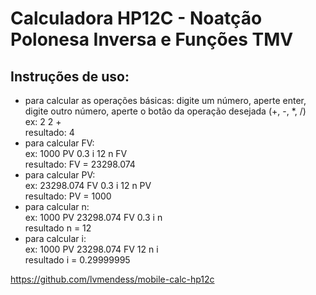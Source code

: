 # Calculadora HP12C - Noatção Polonesa Inversa e Funções TMV  
  
## Instruções de uso:  
- para calcular as operações básicas: digite um número, aperte enter, digite outro número, aperte o botão da operação desejada (+, -, *, /)  
  ex: 2 2 +  
  resultado: 4  
- para calcular FV:   
  ex: 1000 PV 0.3 i 12 n FV  
  resultado: FV = 23298.074  
- para calcular PV:  
  ex: 23298.074 FV 0.3 i 12 n PV  
  resultado: PV = 1000  
- para calcular n:  
  ex: 1000 PV 23298.074 FV 0.3 i n  
  resultado n = 12  
- para calcular i:  
  ex: 1000 PV 23298.074 FV 12 n i  
  resultado i = 0.29999995  
  
https://github.com/lvmendess/mobile-calc-hp12c
